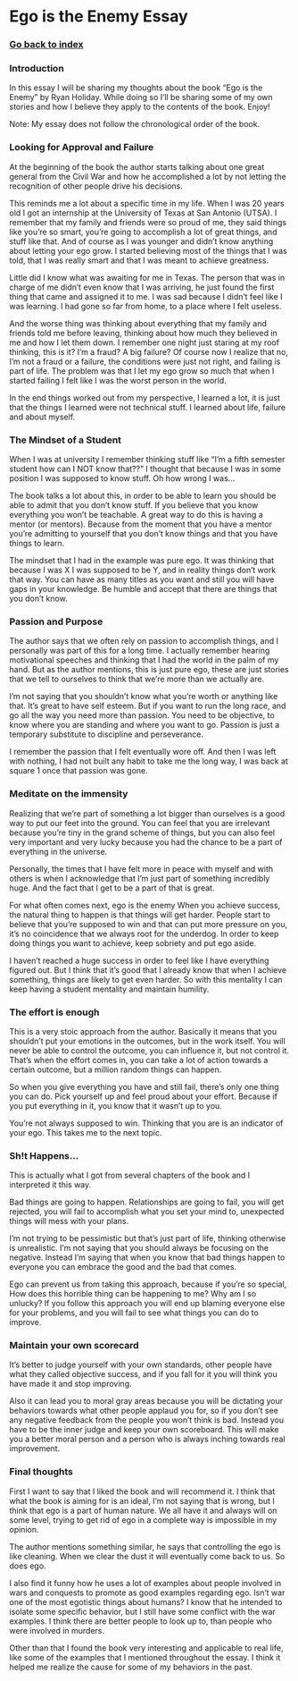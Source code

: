 # Ego is the Enemy Essay

### [Go back to index](https://luis-valdez.github.io/Learning-Journal)

### Introduction
In this essay I will be sharing my thoughts about the book “Ego is the Enemy” by Ryan Holiday. While doing so I’ll be sharing some of my own stories and how I believe they apply to the contents of the book. Enjoy!

Note: My essay does not follow the chronological order of the book.

### Looking for Approval and Failure
At the beginning of the book the author starts talking about one great general from the Civil War and how he accomplished a lot by not letting the recognition of other people drive his decisions.

This reminds me a lot about a specific time in my life. When I was 20 years old I got an internship at the University of Texas at San Antonio (UTSA). I remember that my family and friends were so proud of me, they said things like you’re so smart, you’re going to accomplish a lot of great things, and stuff like that. And of course as I was younger and didn’t know anything about letting your ego grow. I started believing most of the things that I was told, that I was really smart and that I was meant to achieve greatness.

Little did I know what was awaiting for me in Texas. The person that was in charge of me didn’t even know that I was arriving, he just found the first thing that came and assigned it to me. I was sad because I didn’t feel like I was learning. I had gone so far from home, to a place where I felt useless.

And the worse thing was thinking about everything that my family and friends told me before leaving, thinking about how much they believed in me and how I let them down. I remember one night just staring at my roof thinking, this is it? I’m a fraud? A big failure?
Of course now I realize that no, I’m not a fraud or a failure, the conditions were just not right, and failing is part of life. The problem was that I let my ego grow so much that when I started failing I felt like I was the worst person in the world.

In the end things worked out from my perspective, I learned a lot, it is just that the things I learned were not technical stuff. I learned about life, failure and about myself.


### The Mindset of a Student
When I was at university I remember thinking stuff like “I’m a fifth semester student how can I NOT know that??” I thought that because I was in some position I was supposed to know stuff. Oh how wrong I was...

The book talks a lot about this, in order to be able to learn you should be able to admit that you don’t know stuff. If you believe that you know everything you won’t be teachable.
A great way to do this is having a mentor (or mentors). Because from the moment that you have a mentor you’re admitting to yourself that you don’t know things and that you have things to learn.

The mindset that I had in the example was pure ego. It was thinking that because I was X I was supposed to be Y, and in reality things don’t work that way. You can have as many titles as you want and still you will have gaps in your knowledge. Be humble and accept that there are things that you don’t know.


### Passion and Purpose
The author says that we often rely on passion to accomplish things, and I personally was part of this for a long time. I actually remember hearing motivational speeches and thinking that I had the world in the palm of my hand. But as the author mentions, this is just pure ego, these are just stories that we tell to ourselves to think that we’re more than we actually are.

I’m not saying that you shouldn’t know what you’re worth or anything like that. It’s great to have self esteem. But if you want to run the long race, and go all the way you need more than passion. You need to be objective, to know where you are standing and where you want to go.
Passion is just a temporary substitute to discipline and perseverance.

I remember the passion that I felt eventually wore off. And then I was left with nothing, I had not built any habit to take me the long way, I was back at square 1 once that passion was gone.


### Meditate on the immensity
Realizing that we’re part of something a lot bigger than ourselves is a good way to put our feet into the ground. You can feel that you are irrelevant because you’re tiny in the grand scheme of things, but you can also feel very important and very lucky because you had the chance to be a part of everything in the universe.

Personally, the times that I have felt more in peace with myself and with others is when I acknowledge that I’m just part of something incredibly huge. And the fact that I get to be a part of that is great.

For what often comes next, ego is the enemy
When you achieve success, the natural thing to happen is that things will get harder. People start to believe that you’re supposed to win and that can put more pressure on you, it’s no coincidence that we always root for the underdog. In order to keep doing things you want to achieve, keep sobriety and put ego aside.

I haven’t reached a huge success in order to feel like I have everything figured out. But I think that it’s good that I already know that when I achieve something, things are likely to get even harder. So with this mentality I can keep having a student mentality and maintain humility.

### The effort is enough
This is a very stoic approach from the author. Basically it means that you shouldn’t put your emotions in the outcomes, but in the work itself.
You will never be able to control the outcome, you can influence it, but not control it. 
That’s when the effort comes in, you can take a lot of action towards a certain outcome, but a million random things can happen.

So when you give everything you have and still fail, there’s only one thing you can do. Pick yourself up and feel proud about your effort. Because if you put everything in it, you know that it wasn’t up to you.

You’re not always supposed to win. Thinking that you are is an indicator of your ego. This takes me to the next topic.

### Sh!t Happens…
This is actually what I got from several chapters of the book and I interpreted it this way.

Bad things are going to happen. Relationships are going to fail, you will get rejected, you will fail to accomplish what you set your mind to, unexpected things will mess with your plans.

I’m not trying to be pessimistic but that’s just part of life, thinking otherwise is unrealistic. I’m not saying that you should always be focusing on the negative. Instead I’m saying that when you know that bad things happen to everyone you can embrace the good and the bad that comes.

Ego can prevent us from taking this approach, because if you’re so special, How does this horrible thing can be happening to me? Why am I so unlucky? If you follow this approach you will end up blaming everyone else for your problems, and you will fail to see what things you can do to improve.

### Maintain your own scorecard
It’s better to judge yourself with your own standards, other people have what they called objective success, and if you fall for it you will think you have made it and stop improving. 

Also it can lead you to moral gray areas because you will be dictating your behaviors towards what other people applaud you for, so if you don’t see any negative feedback from the people you won’t think is bad. Instead you have to be the inner judge and keep your own scoreboard. This will make you a better moral person and a person who is always inching towards real improvement.

### Final thoughts
First I want to say that I liked the book and will recommend it.
I think that what the book is aiming for is an ideal, I’m not saying that is wrong, but I think that ego is a part of human nature. We all have it and always will on some level, trying to get rid of ego in a complete way is impossible in my opinion.

The author mentions something similar, he says that controlling the ego is like cleaning. When we clear the dust it will eventually come back to us. So does ego.

I also find it funny how he uses a lot of examples about people involved in wars and conquests to promote as good examples regarding ego. Isn’t war one of the most egotistic things about humans?
I know that he intended to isolate some specific behavior, but I still have some conflict with the war examples. I think there are better people to look up to, than people who were involved in murders.

Other than that I found the book very interesting and applicable to real life, like some of the examples that I mentioned throughout the essay. I think it helped me realize the cause for some of my behaviors in the past.
